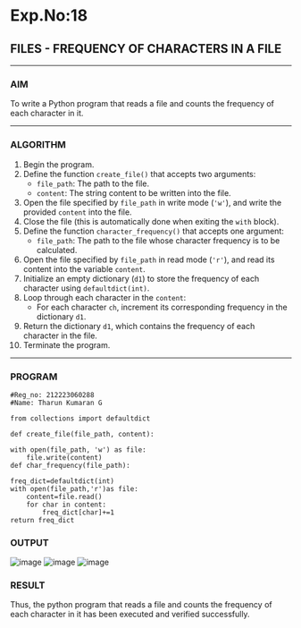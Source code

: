 # Exp.No:18  
## FILES - FREQUENCY OF CHARACTERS IN A FILE

---

### AIM  
To write a Python program that reads a file and counts the frequency of each character in it.

---

### ALGORITHM

1. Begin the program.  
2. Define the function `create_file()` that accepts two arguments:  
   - `file_path`: The path to the file.  
   - `content`: The string content to be written into the file.  
3. Open the file specified by `file_path` in write mode (`'w'`), and write the provided `content` into the file.  
4. Close the file (this is automatically done when exiting the `with` block).  
5. Define the function `character_frequency()` that accepts one argument:  
   - `file_path`: The path to the file whose character frequency is to be calculated.  
6. Open the file specified by `file_path` in read mode (`'r'`), and read its content into the variable `content`.  
7. Initialize an empty dictionary (`d1`) to store the frequency of each character using `defaultdict(int)`.  
8. Loop through each character in the `content`:  
   - For each character `ch`, increment its corresponding frequency in the dictionary `d1`.  
9. Return the dictionary `d1`, which contains the frequency of each character in the file.  
10. Terminate the program.

---

### PROGRAM

```
#Reg_no: 212223060288
#Name: Tharun Kumaran G

from collections import defaultdict

def create_file(file_path, content):

with open(file_path, 'w') as file:
    file.write(content)
def char_frequency(file_path):

freq_dict=defaultdict(int)
with open(file_path,'r')as file:
    content=file.read()
    for char in content:
        freq_dict[char]+=1
return freq_dict

```

### OUTPUT

![image](https://github.com/user-attachments/assets/437ecb54-c712-4773-a49e-cabf423c93a7)
![image](https://github.com/user-attachments/assets/56e79a7c-dc9b-47d2-be3e-37f160d446bc)
![image](https://github.com/user-attachments/assets/1771ffc2-79af-4bea-9078-a8d34959f0df)

### RESULT

Thus, the python program that reads a file and counts the frequency of each character in it has been executed and verified successfully.
